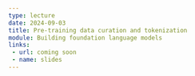 ```yaml
---
type: lecture
date: 2024-09-03
title: Pre-training data curation and tokenization
module: Building foundation language models
links: 
 - url: coming soon
 - name: slides
---
```

<!-- **Suggested Readings:** -->
<!-- - [Readings 1](coming_soon) -->
<!-- - [Readings 2](coming_soon) -->

